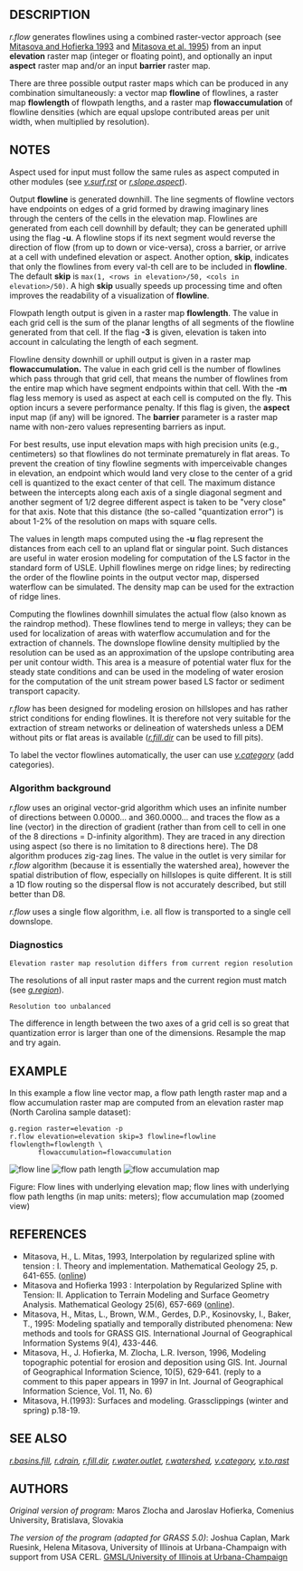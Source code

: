 ## DESCRIPTION

*r.flow* generates flowlines using a combined raster-vector approach
(see [Mitasova and Hofierka
1993](http://fatra.cnr.ncsu.edu/~hmitaso/gmslab/papers/hmg.rev1.ps) and
[Mitasova et al.
1995](http://fatra.cnr.ncsu.edu/~hmitaso/gmslab/papers/ijgis.html)) from
an input **elevation** raster map (integer or floating point), and
optionally an input **aspect** raster map and/or an input **barrier**
raster map.

There are three possible output raster maps which can be produced in any
combination simultaneously: a vector map **flowline** of flowlines, a
raster map **flowlength** of flowpath lengths, and a raster map
**flowaccumulation** of flowline densities (which are equal upslope
contributed areas per unit width, when multiplied by resolution).

## NOTES

Aspect used for input must follow the same rules as aspect computed in
other modules (see *[v.surf.rst](v.surf.rst.html)* or
*[r.slope.aspect](r.slope.aspect.html)*).

Output **flowline** is generated downhill. The line segments of flowline
vectors have endpoints on edges of a grid formed by drawing imaginary
lines through the centers of the cells in the elevation map. Flowlines
are generated from each cell downhill by default; they can be generated
uphill using the flag **-u**. A flowline stops if its next segment would
reverse the direction of flow (from up to down or vice-versa), cross a
barrier, or arrive at a cell with undefined elevation or aspect. Another
option, **skip**, indicates that only the flowlines from every val-th
cell are to be included in **flowline**. The default **skip** is
`max(1, <rows in elevation>/50, <cols in elevation>/50)`. A high
**skip** usually speeds up processing time and often improves the
readability of a visualization of **flowline**.

Flowpath length output is given in a raster map **flowlength**. The
value in each grid cell is the sum of the planar lengths of all segments
of the flowline generated from that cell. If the flag **-3** is given,
elevation is taken into account in calculating the length of each
segment.

Flowline density downhill or uphill output is given in a raster map
**flowaccumulation.** The value in each grid cell is the number of
flowlines which pass through that grid cell, that means the number of
flowlines from the entire map which have segment endpoints within that
cell. With the **-m** flag less memory is used as aspect at each cell is
computed on the fly. This option incurs a severe performance penalty. If
this flag is given, the **aspect** input map (if any) will be ignored.
The **barrier** parameter is a raster map name with non-zero values
representing barriers as input.

For best results, use input elevation maps with high precision units
(e.g., centimeters) so that flowlines do not terminate prematurely in
flat areas. To prevent the creation of tiny flowline segments with
imperceivable changes in elevation, an endpoint which would land very
close to the center of a grid cell is quantized to the exact center of
that cell. The maximum distance between the intercepts along each axis
of a single diagonal segment and another segment of 1/2 degree different
aspect is taken to be \"very close\" for that axis. Note that this
distance (the so-called \"quantization error\") is about 1-2% of the
resolution on maps with square cells.

The values in length maps computed using the **-u** flag represent the
distances from each cell to an upland flat or singular point. Such
distances are useful in water erosion modeling for computation of the LS
factor in the standard form of USLE. Uphill flowlines merge on ridge
lines; by redirecting the order of the flowline points in the output
vector map, dispersed waterflow can be simulated. The density map can be
used for the extraction of ridge lines.

Computing the flowlines downhill simulates the actual flow (also known
as the raindrop method). These flowlines tend to merge in valleys; they
can be used for localization of areas with waterflow accumulation and
for the extraction of channels. The downslope flowline density
multiplied by the resolution can be used as an approximation of the
upslope contributing area per unit contour width. This area is a measure
of potential water flux for the steady state conditions and can be used
in the modeling of water erosion for the computation of the unit stream
power based LS factor or sediment transport capacity.

*r.flow* has been designed for modeling erosion on hillslopes and has
rather strict conditions for ending flowlines. It is therefore not very
suitable for the extraction of stream networks or delineation of
watersheds unless a DEM without pits or flat areas is available
(*[r.fill.dir](r.fill.dir.html)* can be used to fill pits).

To label the vector flowlines automatically, the user can use
*[v.category](v.category.html)* (add categories).

### Algorithm background

*r.flow* uses an original vector-grid algorithm which uses an infinite
number of directions between 0.0000\... and 360.0000\... and traces the
flow as a line (vector) in the direction of gradient (rather than from
cell to cell in one of the 8 directions = D-infinity algorithm). They
are traced in any direction using aspect (so there is no limitation to 8
directions here). The D8 algorithm produces zig-zag lines. The value in
the outlet is very similar for *r.flow* algorithm (because it is
essentially the watershed area), however the spatial distribution of
flow, especially on hillslopes is quite different. It is still a 1D flow
routing so the dispersal flow is not accurately described, but still
better than D8.

*r.flow* uses a single flow algorithm, i.e. all flow is transported to a
single cell downslope.

### Diagnostics

```
Elevation raster map resolution differs from current region resolution
```

The resolutions of all input raster maps and the current region must
match (see *[g.region](g.region.html)*).

```
Resolution too unbalanced
```

The difference in length between the two axes of a grid cell is so great
that quantization error is larger than one of the dimensions. Resample
the map and try again.

## EXAMPLE

In this example a flow line vector map, a flow path length raster map
and a flow accumulation raster map are computed from an elevation raster
map (North Carolina sample dataset):

```
g.region raster=elevation -p
r.flow elevation=elevation skip=3 flowline=flowline flowlength=flowlength \
       flowaccumulation=flowaccumulation
```

![flow line](r_flow_line.png) ![flow path length](r_flow_length.png)
![flow accumulation map](r_flow_accumulation.png)

Figure: Flow lines with underlying elevation map; flow lines with
underlying flow path lengths (in map units: meters); flow accumulation
map (zoomed view)

## REFERENCES

-   Mitasova, H., L. Mitas, 1993, Interpolation by regularized spline
    with tension : I. Theory and implementation. Mathematical Geology
    25, p. 641-655.
    ([online](http://fatra.cnr.ncsu.edu/~hmitaso/gmslab/papers/lmg.rev1.ps))
-   Mitasova and Hofierka 1993 : Interpolation by Regularized Spline
    with Tension: II. Application to Terrain Modeling and Surface
    Geometry Analysis. Mathematical Geology 25(6), 657-669
    ([online](http://fatra.cnr.ncsu.edu/~hmitaso/gmslab/papers/hmg.rev1.ps)).
-   Mitasova, H., Mitas, L., Brown, W.M., Gerdes, D.P., Kosinovsky, I.,
    Baker, T., 1995: Modeling spatially and temporally distributed
    phenomena: New methods and tools for GRASS GIS. International
    Journal of Geographical Information Systems 9(4), 433-446.
-   Mitasova, H., J. Hofierka, M. Zlocha, L.R. Iverson, 1996, Modeling
    topographic potential for erosion and deposition using GIS. Int.
    Journal of Geographical Information Science, 10(5), 629-641. (reply
    to a comment to this paper appears in 1997 in Int. Journal of
    Geographical Information Science, Vol. 11, No. 6)
-   Mitasova, H.(1993): Surfaces and modeling. Grassclippings (winter
    and spring) p.18-19.

## SEE ALSO

*[r.basins.fill](r.basins.fill.html), [r.drain](r.drain.html),
[r.fill.dir](r.fill.dir.html), [r.water.outlet](r.water.outlet.html),
[r.watershed](r.watershed.html), [v.category](v.category.html),
[v.to.rast](v.to.rast.html)*

## AUTHORS

*Original version of program:* Maros Zlocha and Jaroslav Hofierka,
Comenius University, Bratislava, Slovakia

*The version of the program (adapted for GRASS 5.0)*: Joshua Caplan,
Mark Ruesink, Helena Mitasova, University of Illinois at
Urbana-Champaign with support from USA CERL. [GMSL/University of
Illinois at
Urbana-Champaign](http://fatra.cnr.ncsu.edu/~hmitaso/gmslab/)
